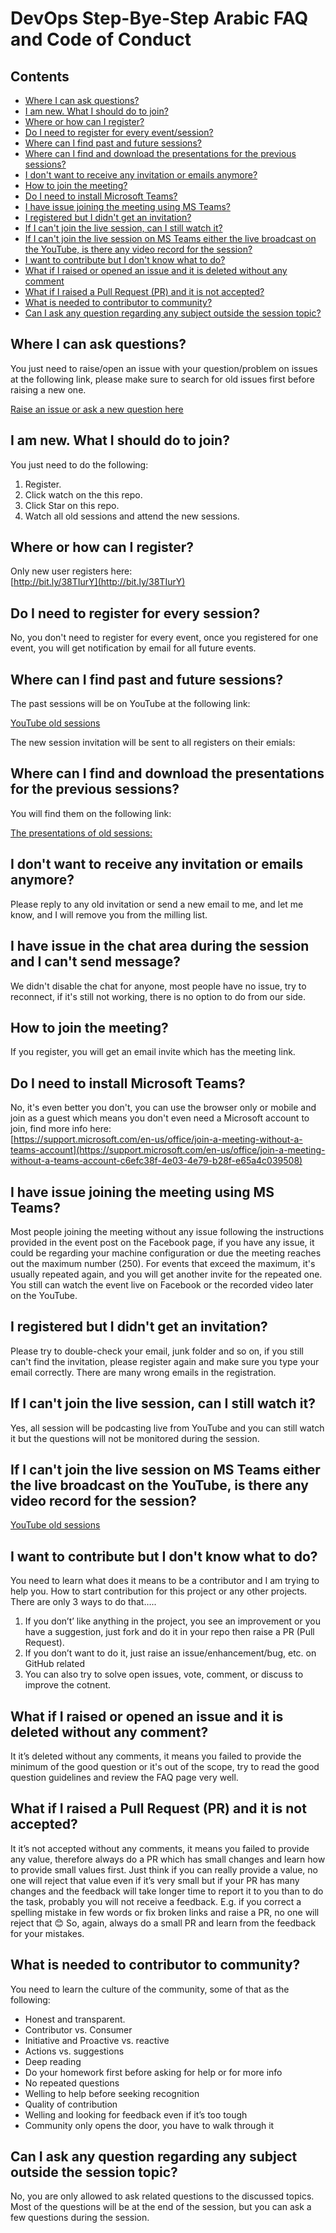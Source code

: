 # DevOps Step-Bye-Step Arabic FAQ and  Code of Conduct
## Contents
- [Where I can ask questions?](#where-i-can-ask-questions)
- [I am new. What I should do to join?](#i-am-new.-what-i-should-do-to-join)
- [Where or how can I register?](#where-or-how-can-i-register)
- [Do I need to register for every event/session?](#do-i-need-to-register-for-every-session)
- [Where can I find past and future sessions?](#where-can-i-find-past-and-future-sessions)
- [Where can I find and download the presentations for the previous sessions?](#where-can-i-find-and-download-the-presentations-for-the-previous-sessions)
- [I don't want to receive any invitation or emails anymore?](#i-dont-want-to-receive-any-invitation-or-emails-anymore)
- [How to join the meeting?](#how-to-join-the-meeting)
- [Do I need to install Microsoft Teams?](#do-i-need-to-install-microsoft-teams)
- [I have issue joining the meeting using MS Teams?](#i-have-issue-joining-the-meeting-using-ms-teams)
- [I registered but I didn't get an invitation?](#i-registered-but-i-didnt-get-an-invitation)
- [If I can't join the live session, can I still watch it?](#if-i-cant-join-the-live-session-can-i-still-watch-it)
- [If I can't join the live session on MS Teams either the live broadcast on the YouTube, is there any video record for the session?](#if-i-cant-join-the-live-session-on-ms-teams-either-the-live-broadcast-on-the-youtube-is-there-any-video-record-for-the-session)
- [I want to contribute but I don't know what to do?](#i-want-to-contribute-but-i-dont-know-what-to-do)
- [What if I raised or opened an issue and it is deleted without any comment](#what-if-i-raised-or-open-an-issue-and-it-is-deleted-without-any-comment)
- [What if I raised a Pull Request (PR) and it is not accepted?](#what-if-i-raised-a-pull-request-pr-and-it-is-not-accepted)
- [What is needed to contributor to community?](#what-is-needed-to-contributor-to-community)
- [Can I ask any question regarding any subject outside the session topic?](#can-i-ask-any-question-regarding-any-subject-outside-the-session-topic)



## Where I can ask questions?
You just need to raise/open an issue with your question/problem on issues at the following link, please make sure to search for old issues first before raising a new one.

[Raise an issue or ask a new question here](https://github.com/MohamedRadwan-DevOps/DevOps-step-by-step-arabic/issues)

## I am new. What I should do to join?
You just need to do the following:
1. Register.
2. Click watch on the this repo.
3. Click Star on this repo.
4. Watch all old sessions and attend the new sessions.

## Where or how can I register?
Only new user registers here:<br>[http://bit.ly/38TIurY](http://bit.ly/38TIurY)

## Do I need to register for every session?
No, you don't need to register for every event, once you registered for one event, you will get notification by email for all future events.

## Where can I find past and future sessions?
The past sessions will be on YouTube at the following link:

[YouTube old sessions](https://www.youtube.com/watch?v=UH2CPXXwUyU&list=PL68G6wbDBVghZtDCRIwAheM-TXI36f668)

The new session invitation will be sent to all registers on their emials:

## Where can I find and download the presentations for the previous sessions?
You will find them on the following link:

[The presentations of old sessions:](https://github.com/MohamedRadwan-DevOps/DevOps-step-by-step-arabic/tree/main/presentations)

## I don't want to receive any invitation or emails anymore?
Please reply to any old invitation or send a new email to me, and let me know, and I will remove you from the milling list.

## I have issue in the chat area during the session and I can't send message?
We didn't disable the chat for anyone, most people have no issue, try to reconnect, if it's still not working, there is no option to do from our side.

## How to join the meeting?
If you register, you will get an email invite which has the meeting link.

## Do I need to install Microsoft Teams?
No, it's even better you don't, you can use the browser only or mobile and join as a guest which means you don't even need a Microsoft account to join, find more info here:<br>
[https://support.microsoft.com/en-us/office/join-a-meeting-without-a-teams-account](https://support.microsoft.com/en-us/office/join-a-meeting-without-a-teams-account-c6efc38f-4e03-4e79-b28f-e65a4c039508)


## I have issue joining the meeting using MS Teams?
Most people joining the meeting without any issue following the instructions provided in the event post on the Facebook page, if you have any issue, it could be regarding your machine configuration or due the meeting reaches out the maximum number (250). For events that exceed the maximum, it's usually repeated again, and you will get another invite for the repeated one. You still can watch the event live on Facebook or the recorded video later on the YouTube.

## I registered but I didn't get an invitation?
Please try to double-check your email, junk folder and so on, if you still can't find the invitation, please register again and make sure you type your email correctly. There are many wrong emails in the registration.

## If I can't join the live session, can I still watch it?
Yes, all session will be podcasting live from YouTube and you can still watch it but the questions will not be monitored during the session.

## If I can't join the live session on MS Teams either the live broadcast on the YouTube, is there any video record for the session?
[YouTube old sessions](https://www.youtube.com/watch?v=UH2CPXXwUyU&list=PL68G6wbDBVghZtDCRIwAheM-TXI36f668)

## I want to contribute but I don't know what to do?
You need to learn what does it means to be a contributor and I am trying to help you.
How to start contribution for this project or any other projects. There are only 3 ways to do that…..

1. If you don’t’ like anything in the project, you see an improvement or you have a suggestion, just fork and do it in your repo then raise a PR (Pull Request).
2. If you don’t want to do it, just raise an issue/enhancement/bug, etc. on GitHub related 
3. You can also try to solve open issues, vote, comment, or discuss to improve the cotnent.


## What if I raised or opened an issue and it is deleted without any comment?
It it’s deleted without any comments, it means you failed to provide the minimum of the good question or it's out of the scope, try to read the good question guidelines and review the FAQ page very well.


## What if I raised a Pull Request (PR) and it is not accepted?
It it’s not accepted without any comments, it means you failed to provide any value, therefore always do a PR which has small changes and learn how to provide small values first. Just think if you can really provide a value, no one will reject that value even if it’s very small but if your PR has many changes and the feedback will take longer time to report it to you than to do the task, probably you will not receive a feedback.
E.g. if you correct a spelling mistake in few words or fix broken links and raise a PR, no one will reject that 😊
So, again, always do a small PR and learn from the feedback for your mistakes.

## What is needed to contributor to community?
You need to learn the culture of the community, some of that as the following:
- Honest and transparent.
- Contributor vs. Consumer
- Initiative and Proactive vs. reactive 
- Actions vs. suggestions
- Deep reading
- Do your homework first before asking for help or for more info
- No repeated questions  
- Welling to help before seeking recognition
- Quality of contribution  
- Welling and looking for feedback even if it’s too tough 
- Community only opens the door, you have to walk through it

## Can I ask any question regarding any subject outside the session topic?


No, you are only allowed to ask related questions to the discussed topics.
Most of the questions will be at the end of the session, but you can ask a few questions during the session.


